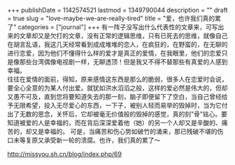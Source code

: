 +++
publishDate = 1142574521
lastmod = 1349790044
description = ""
draft = true
slug = "love-maybe-we-are-really-tired"
title = "爱，也许我们真的累了"
categories = ["journal"]
+++
有一阵子没写出什么代表性的文章来，可写出来的文章却又是欠打的文章，没有正常的逻辑思维，只有已死去的思维，就像自己在胡言乱语，我这几天经常看到成成堆堆的恋人，在疯狂的，在野蛮的，在无聊的进行恋爱，因为他们不懂得什么样的爱才是真正的爱情，在我眼里，他们的恋爱只是像那些台湾偶像电视剧一样，无聊透顶！但是我又不得不替那些有真爱的人感到幸福。  
往往在爱情的面前，得知，原来感情这东西是那么的脆弱，很多人在恋爱时会说，要全心全意的为某人付出爱。就犹如洪水滔滔之般，这样的爱必然是伟大的，但却又愚不可及，直到您将要知道失去的那一刻，脑子即便留下了空白，当自己曾经给予无限希望，投入无尽爱心的东西，一下子，被别人轻而易举的毁掉时，当为它付出了无数的思念，关怀后，它却被毫无价值般的毁掉的感觉，真的刻"骨"铭心。要知道被爱的人是幸福的，而在背后深深爱着他（她）的另一个人却又是辛酸的、痛苦的，却又是幸福的。 可是，当痛苦和伤心势如破竹的涌来，那已残破不堪的伤口未等复原又承受新一轮的溃腐。也许，我们真的累了～  

http://missyou.sh.cn/blog/index.php/69